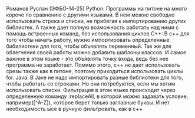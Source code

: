 Романов Руслан (ЭФБО-14-25)
Python: Программы на питоне на много короче по сравнению с другими языками. В нем можно свободно использовать строка и списки, не прибегая к импортированию других библиотек. А также дает полную возможность работать над ними с помощь встроенных команд, без использования циклов 
C++: В с++ для того чтобы начать работу, нужно импортировать определенные бибилиотеки для того, чтобы объявлять переменный. Так же для облегчения своей работы можно добавить шаблоны классов. И самое важное в этом языке - это объявлять точку входа, ведь без нее программа не заработает. Помимо этого, с++ не дает использовать срезы также как в питоне, поэтому приходиться использовать циклы for.
Java: В Jave не надо импортировать разные библиотеки для того, чтобы работать со строками. Но они потребуются, если мы хотим использовать списки. Фильтрация в этом языке происходит через определенную команду :replaceAll, в которой можно задавать условие, например([^A-Z]), которое берет только заглавные буквы. И нет необходимость ысе в ручную фильтровать, как в с++

